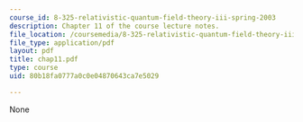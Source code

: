 ```yaml
---
course_id: 8-325-relativistic-quantum-field-theory-iii-spring-2003
description: Chapter 11 of the course lecture notes.
file_location: /coursemedia/8-325-relativistic-quantum-field-theory-iii-spring-2003/80b18fa0777a0c0e04870643ca7e5029_chap11.pdf
file_type: application/pdf
layout: pdf
title: chap11.pdf
type: course
uid: 80b18fa0777a0c0e04870643ca7e5029

---
```

None